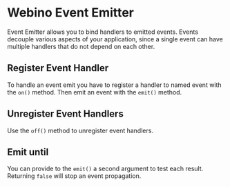 # Webino Event Emitter

Event Emitter allows you to bind handlers to emitted events. Events decouple various aspects of your application,
since a single event can have multiple handlers that do not depend on each other.

<?= toc(__FILE__) ?>

<?= todo(
'Event Handler Class',
'Event Handler Priority',
'Custom Event Emitter',
'Custom Events',
'Event Interface',
'More Examples'
) ?>

## Register Event Handler

To handle an event emit you have to register a handler to named event with the `on()` method. Then emit an event
with the `emit()` method. 

<?= example_php('EventEmitter') ?>

## Unregister Event Handlers

Use the `off()` method to unregister event handlers.

<?= example_php('EventEmitter.off') ?>

## Emit until

You can provide to the `emit()` a second argument to test each result. Returning `false` will stop an event propagation.

<?= example_php('EventEmitter.until') ?>
